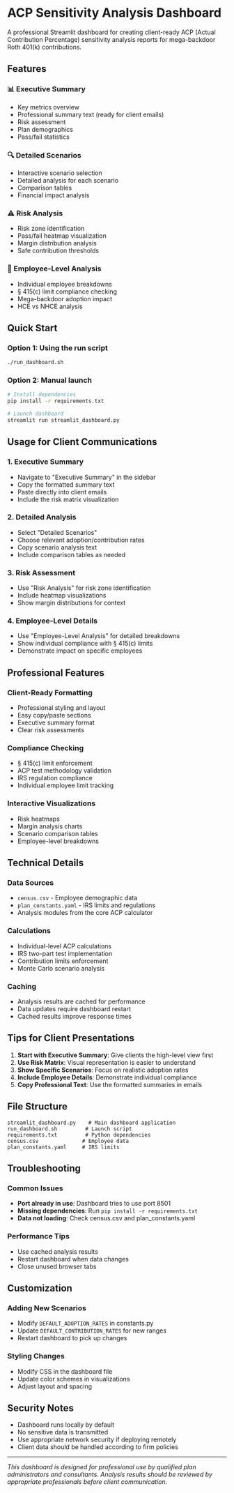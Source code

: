 # ACP Sensitivity Analysis Dashboard

A professional Streamlit dashboard for creating client-ready ACP (Actual Contribution Percentage) sensitivity analysis reports for mega-backdoor Roth 401(k) contributions.

## Features

### 📊 Executive Summary
- Key metrics overview
- Professional summary text (ready for client emails)
- Risk assessment
- Plan demographics
- Pass/fail statistics

### 🔍 Detailed Scenarios
- Interactive scenario selection
- Detailed analysis for each scenario
- Comparison tables
- Financial impact analysis

### ⚠️ Risk Analysis
- Risk zone identification
- Pass/fail heatmap visualization
- Margin distribution analysis
- Safe contribution thresholds

### 👥 Employee-Level Analysis
- Individual employee breakdowns
- § 415(c) limit compliance checking
- Mega-backdoor adoption impact
- HCE vs NHCE analysis

## Quick Start

### Option 1: Using the run script
```bash
./run_dashboard.sh
```

### Option 2: Manual launch
```bash
# Install dependencies
pip install -r requirements.txt

# Launch dashboard
streamlit run streamlit_dashboard.py
```

## Usage for Client Communications

### 1. Executive Summary
- Navigate to "Executive Summary" in the sidebar
- Copy the formatted summary text
- Paste directly into client emails
- Include the risk matrix visualization

### 2. Detailed Analysis
- Select "Detailed Scenarios" 
- Choose relevant adoption/contribution rates
- Copy scenario analysis text
- Include comparison tables as needed

### 3. Risk Assessment
- Use "Risk Analysis" for risk zone identification
- Include heatmap visualizations
- Show margin distributions for context

### 4. Employee-Level Details
- Use "Employee-Level Analysis" for detailed breakdowns
- Show individual compliance with § 415(c) limits
- Demonstrate impact on specific employees

## Professional Features

### Client-Ready Formatting
- Professional styling and layout
- Easy copy/paste sections
- Executive summary format
- Clear risk assessments

### Compliance Checking
- § 415(c) limit enforcement
- ACP test methodology validation
- IRS regulation compliance
- Individual employee limit tracking

### Interactive Visualizations
- Risk heatmaps
- Margin analysis charts
- Scenario comparison tables
- Employee-level breakdowns

## Technical Details

### Data Sources
- `census.csv` - Employee demographic data
- `plan_constants.yaml` - IRS limits and regulations
- Analysis modules from the core ACP calculator

### Calculations
- Individual-level ACP calculations
- IRS two-part test implementation
- Contribution limits enforcement
- Monte Carlo scenario analysis

### Caching
- Analysis results are cached for performance
- Data updates require dashboard restart
- Cached results improve response times

## Tips for Client Presentations

1. **Start with Executive Summary**: Give clients the high-level view first
2. **Use Risk Matrix**: Visual representation is easier to understand
3. **Show Specific Scenarios**: Focus on realistic adoption rates
4. **Include Employee Details**: Demonstrate individual compliance
5. **Copy Professional Text**: Use the formatted summaries in emails

## File Structure
```
streamlit_dashboard.py    # Main dashboard application
run_dashboard.sh         # Launch script
requirements.txt         # Python dependencies
census.csv              # Employee data
plan_constants.yaml     # IRS limits
```

## Troubleshooting

### Common Issues
- **Port already in use**: Dashboard tries to use port 8501
- **Missing dependencies**: Run `pip install -r requirements.txt`
- **Data not loading**: Check census.csv and plan_constants.yaml

### Performance Tips
- Use cached analysis results
- Restart dashboard when data changes
- Close unused browser tabs

## Customization

### Adding New Scenarios
- Modify `DEFAULT_ADOPTION_RATES` in constants.py
- Update `DEFAULT_CONTRIBUTION_RATES` for new ranges
- Restart dashboard to pick up changes

### Styling Changes
- Modify CSS in the dashboard file
- Update color schemes in visualizations
- Adjust layout and spacing

## Security Notes

- Dashboard runs locally by default
- No sensitive data is transmitted
- Use appropriate network security if deploying remotely
- Client data should be handled according to firm policies

---

*This dashboard is designed for professional use by qualified plan administrators and consultants. Analysis results should be reviewed by appropriate professionals before client communication.*